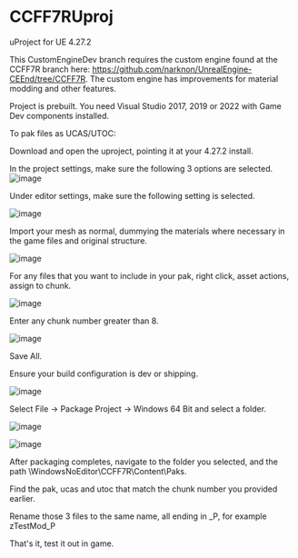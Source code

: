 # CCFF7RUproj

uProject for UE 4.27.2

This CustomEngineDev branch requires the custom engine found at the CCFF7R branch here: https://github.com/narknon/UnrealEngine-CEEnd/tree/CCFF7R.  The custom engine has improvements for material modding and other features.

Project is prebuilt.  You need Visual Studio 2017, 2019 or 2022 with Game Dev components installed.

To pak files as UCAS/UTOC:

Download and open the uproject, pointing it at your 4.27.2 install.

In the project settings, make sure the following 3 options are selected.
![image](https://user-images.githubusercontent.com/73571427/209052034-97e8143a-7e8d-4e80-8734-d275b2ced444.png)


Under editor settings, make sure the following setting is selected.  

![image](https://user-images.githubusercontent.com/73571427/209052077-27bcdd65-60f4-445d-8513-c599ffb8c370.png)


Import your mesh as normal, dummying the materials where necessary in the game files and original structure.

![image](https://user-images.githubusercontent.com/73571427/209052127-8c910997-d6d9-4652-8888-7be270db0a70.png)


For any files that you want to include in your pak, right click, asset actions, assign to chunk.

![image](https://user-images.githubusercontent.com/73571427/209052167-379b1100-3b49-4ef4-9bfe-874c03e8bc79.png)

Enter any chunk number greater than 8.

![image](https://user-images.githubusercontent.com/73571427/209052261-39b7ca43-d49b-4bea-9bd3-7e6a86526f9f.png)

Save All.

Ensure your build configuration is dev or shipping.

![image](https://user-images.githubusercontent.com/73571427/209052298-cb50869f-50c3-4915-a4ec-5df8420a980e.png)


Select File -> Package Project -> Windows 64 Bit and select a folder.

![image](https://user-images.githubusercontent.com/73571427/209052332-86110948-0ca1-4425-9b9d-d87d607eea6e.png)


![image](https://user-images.githubusercontent.com/73571427/209052344-cfd7f753-b271-482e-8b50-d59fac7c301c.png)


After packaging completes, navigate to the folder you selected, and the path \WindowsNoEditor\CCFF7R\Content\Paks.

Find the pak, ucas and utoc that match the chunk number you provided earlier.

Rename those 3 files to the same name, all ending in _P, for example zTestMod_P

That's it, test it out in game.



